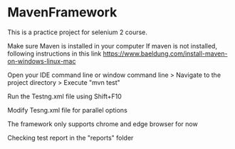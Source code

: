 # MavenFramework

This is a practice project for selenium 2 course.

Make sure Maven is installed in your computer
If maven is not installed, following instructions in this link 
https://www.baeldung.com/install-maven-on-windows-linux-mac

Open your IDE command line or window command line > Navigate to the project directory > Execute "mvn test"

Run the Testng.xml file using Shift+F10

Modify Tesng.xml file for parallel options

The framework only supports chrome and edge browser for now

Checking test report in the "reports" folder
